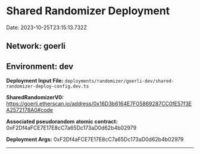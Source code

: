 # Shared Randomizer Deployment

Date: 2023-10-25T23:15:13.732Z

## **Network:** goerli

## **Environment:** dev

**Deployment Input File:** `deployments/randomizer/goerli-dev/shared-randomizer-deploy-config.dev.ts`

**SharedRandomizerV0:** https://goerli.etherscan.io/address/0x16D3b6164E7F05869287CC0fE57f3EA2572178A0#code

**Associated pseudorandom atomic contract:** 0xF2Df4aFCE7E17E8cC7a65Dc173aD0d62b4b02979

**Deployment Args:** 0xF2Df4aFCE7E17E8cC7a65Dc173aD0d62b4b02979

---
